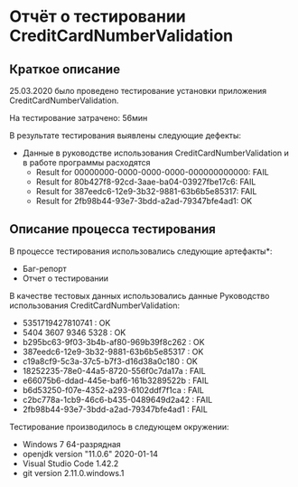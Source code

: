 # Отчёт о тестировании CreditCardNumberValidation

## Краткое описание

25.03.2020 было проведено тестирование установки приложения CreditCardNumberValidation.

На тестирование затрачено: 56мин

В результате тестирования выявлены следующие дефекты:

* Данные в руководстве использования CreditCardNumberValidation и в работе программы расходятся
    * Result for 00000000-0000-0000-0000-000000000000: FAIL
    * Result for 80b427f8-92cd-3aae-ba04-03927fbe17c6: FAIL
    * Result for 387eedc6-12e9-3b32-9881-63b6b5e85317: FAIL
    * Result for 2fb98b44-93e7-3bdd-a2ad-79347bfe4ad1: OK


## Описание процесса тестирования

В процессе тестирования использовались следующие артефакты*:
* Баг-репорт
* Отчет о тестировании


В качестве тестовых данных использовались данные Руководство использования CreditCardNumberValidation:
* 5351719427810741 : OK
* 5404 3607 9346 5328  : OK
* b295bc63-9f03-3b4b-af80-969b39f8c262 : OK
* 387eedc6-12e9-3b32-9881-63b6b5e85317 : OK
* c19a8cf9-5c3a-37c5-b7f3-d16d38a0c180 : OK
* 18252235-78e0-44a5-8720-556f0c7da17a : FAIL
* e66075b6-ddad-445e-baf6-161b3289522b : FAIL
* b6d53250-f07e-4352-a293-6102ddf7f1ca : FAIL
* c2bc778a-1cb9-46c6-b435-0489649d2a42 : FAIL
* 2fb98b44-93e7-3bdd-a2ad-79347bfe4ad1 : FAIL

Тестирование производилось в следующем окружении:
* Windows 7 64-разрядная
* openjdk version "11.0.6" 2020-01-14
* Visual Studio Code 1.42.2
* git version 2.11.0.windows.1
